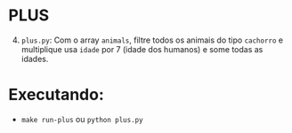 # PLUS
4) `plus.py`: Com o array `animals`, filtre todos os animais do tipo `cachorro` e multiplique usa `idade` por 7 (idade dos humanos)
e some todas as idades.

# Executando:

- `make run-plus` ou `python plus.py`